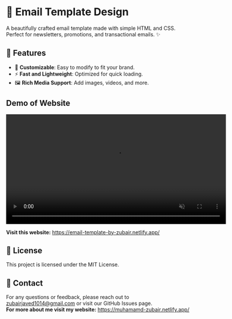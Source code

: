 # 📧 Email Template Design

A beautifully crafted email template made with simple HTML and CSS. Perfect for newsletters, promotions, and transactional emails. ✨

## 🚀 Features

- 🎨 **Customizable**: Easy to modify to fit your brand.
- ⚡ **Fast and Lightweight**: Optimized for quick loading.
- 🖼️ **Rich Media Support**: Add images, videos, and more.

## Demo of Website
<video width="600" height="auto" autoplay loop muted>
  <source src="https://drive.google.com/file/d/1doSkna0gaFXVzndtMHTnK_Yyyn60GtzC/view?usp=sharing" type="video/mp4">
  Your browser does not support the video tag.
</video>

**Visit this website:** https://email-template-by-zubair.netlify.app/ 

## 📄 License
This project is licensed under the MIT License.

## 💬 Contact
For any questions or feedback, please reach out to zubairjaved1014@gmail.com or visit our GitHub Issues page.\
**For more about me visit my website:** https://muhamamd-zubair.netlify.app/


